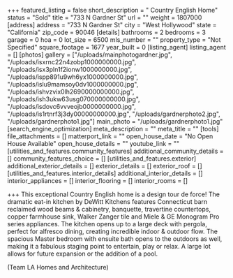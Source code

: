 +++
featured_listing = false
short_description = " Country English Home"
status = "Sold"
title = "733 N Gardner St"
url = ""
weight = 1807000
[address]
address = "733 N Gardner St"
city = "West Hollywood"
state = "California"
zip_code = 90046
[details]
bathrooms = 2
bedrooms = 3
garage = 0
hoa = 0
lot_size = 6500
mls_number = ""
property_type = "Not Specified"
square_footage = 1677
year_built = 0
[listing_agent]
listing_agent = []
[photos]
gallery = ["/uploads/mainphotogardner.jpg", "/uploads/isxrnc22n4zobp1000000000.jpg", "/uploads/isx3pln1f2ionw1000000000.jpg", "/uploads/ispp891u9wh6yx1000000000.jpg", "/uploads/islu9mamsoy0dv1000000000.jpg", "/uploads/ishvzvix0lh2690000000000.jpg", "/uploads/ish3ukw63usg070000000000.jpg", "/uploads/isdovc6vvveojb0000000000.jpg", "/uploads/is1rtnrf3j3dy00000000000.jpg", "/uploads/gardnerphoto2.jpg", "/uploads/gardnerphoto1.jpg"]
main_photo = "/uploads/gardnerphoto1.jpg"
[search_engine_optimization]
meta_description = ""
meta_title = ""
[tools]
file_attachments = []
matterport_link = ""
open_house_date = "No Open House Available"
open_house_details = ""
youtube_link = ""
[utilities_and_features.community_features]
additional_community_details = []
community_features_choice = []
[utilities_and_features.exterior]
additional_exterior_details = []
exterior_details = []
exterior_roof = []
[utilities_and_features.interior_details]
additional_interior_details = []
interior_appliances = []
interior_flooring = []
interior_rooms = []

+++
This exceptional Country English home is a design tour de force! The dramatic eat-in kitchen by DeWitt Kitchens features Connecticut barn reclaimed wood beams & cabinetry, banquette, travertine countertops, copper farmhouse sink, Walker Zanger tile and Miele & GE Monogram Pro series appliances. The kitchen opens up to a large deck with pergola, perfect for alfresco dining, creating incredible indoor & outdoor flow. The spacious Master bedroom with ensuite bath opens to the outdoors as well, making it a fabulous staging point to entertain, play or relax. A large lot allows for future expansion or the addition of a pool.

(Team LA Homes and Architecture)